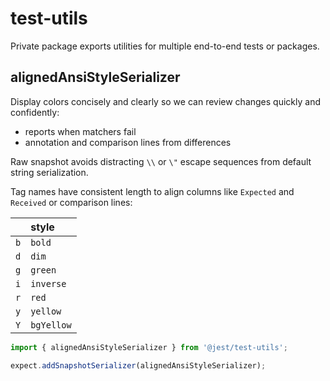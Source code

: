 # test-utils

Private package exports utilities for multiple end-to-end tests or packages.

## alignedAnsiStyleSerializer

Display colors concisely and clearly so we can review changes quickly and confidently:

- reports when matchers fail
- annotation and comparison lines from differences

Raw snapshot avoids distracting `\\` or `\"` escape sequences from default string serialization.

Tag names have consistent length to align columns like `Expected` and `Received` or comparison lines:

|     | style      |
| --: | :--------- |
| `b` | `bold`     |
| `d` | `dim`      |
| `g` | `green`    |
| `i` | `inverse`  |
| `r` | `red`      |
| `y` | `yellow`   |
| `Y` | `bgYellow` |

```js
import { alignedAnsiStyleSerializer } from '@jest/test-utils';

expect.addSnapshotSerializer(alignedAnsiStyleSerializer);
```

